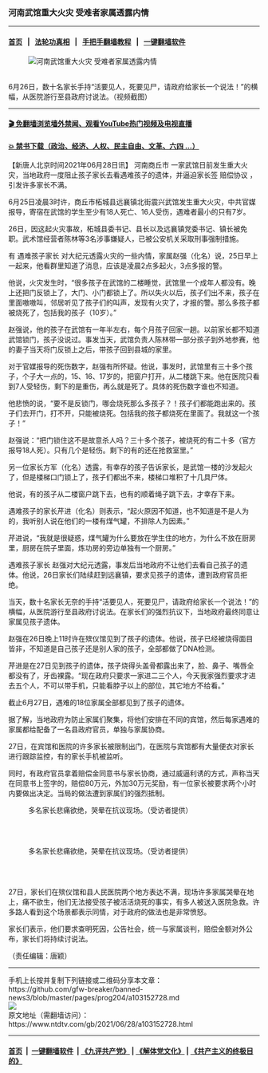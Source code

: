 ### 河南武馆重大火灾 受难者家属透露内情
------------------------

#### [首页](https://github.com/gfw-breaker/banned-news3/blob/master/README.md) &nbsp;&nbsp;|&nbsp;&nbsp; [法轮功真相](https://github.com/begood0513/basic/blob/master/README.md)  &nbsp;&nbsp;|&nbsp;&nbsp; [手把手翻墙教程](https://github.com/gfw-breaker/guides/wiki)  &nbsp;&nbsp;|&nbsp;&nbsp; [一键翻墙软件](https://github.com/gfw-breaker/nogfw/blob/master/README.md)  



<div><div class="featured_image">
 <figure>
  <img alt="河南武馆重大火灾 受难者家属透露内情" src="https://i.ntdtv.com/assets/uploads/2021/06/1-247-800x450.jpg"/>
 </figure><br/>
 <span class="caption">
  6月26日，数十名家长手持“活要见人，死要见尸，请政府给家长一个说法！”的横幅，从医院游行至县政府讨说法。（视频截图）
 </span>
</div>
</div><hr/>

#### [ 🎬  免翻墙浏览墙外禁闻、观看YouTube热门视频及电视直播](https://github.com/gfw-breaker/HelloWorld)

#### [ 💥  禁书下载（政治、经济、人权、民主自由、文革、六四 ...）](https://github.com/gfw-breaker/books/blob/master/README.md)

<div><div class="post_content" itemprop="articleBody">
 <p>
  【新唐人北京时间2021年06月28日讯】
  <ok href="https://www.ntdtv.com/gb/河南商丘市.htm">
   河南商丘市
  </ok>
  一家武馆日前发生重大火灾，当地政府一度阻止孩子家长去看遇难孩子的遗体，并逼迫家长签
  <ok href="https://www.ntdtv.com/gb/赔偿协议.htm">
   赔偿协议
  </ok>
  ，引发许多家长不满。
 </p>
 <p>
  6月25日凌晨3时许，商丘市柘城县远襄镇北街震兴武馆发生重大火灾，中共官媒报导，寄宿在武馆的学生至少有18人死亡、16人受伤，遇难者最小的只有7岁。
 </p>
 <p>
  26日，因这起火灾事故，柘城县委书记、县长以及远襄镇党委书记、镇长被免职。武术馆经营者陈林等3名涉事嫌疑人，已被公安机关采取刑事强制措施。
 </p>
 <p>
  有
  <ok href="https://www.ntdtv.com/gb/遇难孩子家长.htm">
   遇难孩子家长
  </ok>
  对大纪元透露火灾的一些内情，家属赵强（化名）说，25日早上一起来，他看群里知道了消息，应该是凌晨2点多起火，3点多报的警。
 </p>
 <p>
  他说，火灾发生时，“很多孩子在武馆的二楼睡觉，武馆里一个成年人都没有。晚上还把门反锁上了，大门、小门都锁上了。所以失火以后，孩子们出不来，孩子在里面嗷嗷叫，邻居听见了孩子们的叫声，发现有火灾了，才报的警。那么多孩子都被烧死了，包括我的孩子（10岁）。”
 </p>
 <p>
  赵强说，他的孩子在武馆有一年半左右，每个月孩子回家一趟。以前家长都不知道武馆锁门，孩子没说过。事发当天，武馆负责人陈林带一部分孩子到外地参赛，他的妻子当天将门反锁上之后，带孩子回到县城的家里。
 </p>
 <p>
  对于官媒报导的死伤数字，赵强有所怀疑。他说，事发时，武馆里有三十多个孩子，个子大一点的，15、16、17岁的，把窗户打开，从二楼跳下来。他在医院只看到7人受轻伤，剩下的是重伤，再么就是死了。具体的死伤数字谁也不知道。
 </p>
 <p>
  他悲愤的说，“要不是反锁门，哪会烧死那么多孩子？！孩子们都能跑出来的。孩子们去开门，打不开，只能被烧死。包括我的孩子都烧死在里面了。我就这一个孩子！”
 </p>
 <p>
  赵强说：“把门锁住这不是故意杀人吗？三十多个孩子，被烧死的有二十多（官方报导18人死）。只有几个是轻伤。剩下的有的还在抢救室里。”
 </p>
 <p>
  另一位家长方军（化名）透露，有幸存的孩子告诉家长，是武馆一楼的沙发起火了，但是楼梯口门锁上了，孩子们都出不来，楼梯口堆积了十几具尸体。
 </p>
 <p>
  他说，有的孩子从二楼窗户跳下去，也有的顺着绳子跳下去，才幸存下来。
 </p>
 <p>
  遇难孩子的家长芹进（化名）则表示，“起火原因不知道，也不知道是不是人为的，我听别人说在他们的一楼有煤气罐，不排除人为因素。”
 </p>
 <p>
  芹进说，“我就是很疑惑，煤气罐为什么要放在学生住的地方，为什么不放在厨房里，厨房在院子里面，炼功房的旁边单独有一个厨房。”
 </p>
 <p>
  <ok href="https://www.ntdtv.com/gb/遇难孩子家长.htm">
   遇难孩子家长
  </ok>
  赵强对大纪元透露，事发后当地政府不让他们去看自己孩子的遗体。他说，26日家长们陆续赶到远襄镇，要求见孩子的遗体，遭到政府官员拒绝。
 </p>
 <p>
  当天，数十名家长无奈的手持“活要见人，死要见尸，请政府给家长一个说法！”的横幅，从医院游行至县政府讨说法。在家长们的强烈抗议下，当地政府最终同意让家属见孩子遗体。
 </p>
 <p>
 </p>
 <p>
 </p>
 <p>
  赵强在26日晚上11时许在殡仪馆见到了孩子的遗体。他说，孩子已经被烧得面目皆非，不知道是自己孩子还是别人家的孩子，全部都做了DNA检测。
 </p>
 <p>
  芹进是在27日见到孩子的遗体，孩子烧得头盖骨都露出来了，脸、鼻子、嘴唇全都没有了，牙齿裸露。“现在政府只要求一家进二三个人，今天我家强烈要求才进去五个人，不可以带手机，只能看脖子以上的部位，其它地方不给看。”
 </p>
 <p>
  截止6月27日，遇难的18位家属全部都见到了孩子的遗体。
 </p>
 <p>
  据了解，当地政府为防止家属们聚集，将他们安排在不同的宾馆，然后每家遇难的家属都给配备了一名县政府官员，单独与家属协商。
 </p>
 <p>
  27日，在宾馆和医院的许多家长被限制出门，在医院与宾馆都有大量便衣对家长进行跟踪监控，有的家长手机被监听。
 </p>
 <p>
  同时，有政府官员拿着赔偿金同意书与家长协商，通过威逼利诱的方式，声称当天在同意书上签字的，赔偿80万元，外加30万元奖励，有一位家长被要求两个小时内要做出决定。当局的做法遭到家属们的强烈抵制。
 </p>
 <figure class="wp-caption alignnone" id="attachment_103152733" style="width: 450px">
  <img alt="" class="size-full wp-image-103152733" src="https://i.ntdtv.com/assets/uploads/2021/06/id13051172-IMG_6623-450x600.jpg">
   <br/><figcaption class="wp-caption-text">
    多名家长悲痛欲绝，哭晕在抗议现场。（受访者提供）
   </figcaption><br/>
  </img>
 </figure><br/>
 <figure class="wp-caption alignnone" id="attachment_103152732" style="width: 450px">
  <img alt="" class="size-full wp-image-103152732" src="https://i.ntdtv.com/assets/uploads/2021/06/id13051173-IMG_6624-450x600.jpg">
   <br/><figcaption class="wp-caption-text">
    多名家长悲痛欲绝，哭晕在抗议现场。（受访者提供）
   </figcaption><br/>
  </img>
 </figure><br/>
 <p>
  27日，家长们在殡仪馆和县人民医院两个地方表达不满，现场许多家属哭晕在地上，痛不欲生，他们无法接受孩子被活活烧死的事实，有多人被送入医院急救。许多路人看到这个场景都表示同情，对于政府的做法也是非常愤怒。
 </p>
 <p>
  家长们表示，他们要求查明死因，公告社会，统一与家属谈判，赔偿金额对外公布，家长们将持续讨说法。
 </p>
 <p>
 </p>
 <p>
 </p>
 <p>
 </p>
 <p>
 </p>
 <p>
 </p>
 <p>
  <p>
   （责任编辑：唐颖）
  </p>
  <div class="single_ad">
  </div>
 </p>
</div>
</div>
<hr/>
手机上长按并复制下列链接或二维码分享本文章：<br/>
https://github.com/gfw-breaker/banned-news3/blob/master/pages/prog204/a103152728.md <br/>
<a href='https://github.com/gfw-breaker/banned-news3/blob/master/pages/prog204/a103152728.md'><img src='https://github.com/gfw-breaker/banned-news3/blob/master/pages/prog204/a103152728.md.png'/></a> <br/>
原文地址（需翻墙访问）：https://www.ntdtv.com/gb/2021/06/28/a103152728.html


------------------------
#### [首页](https://github.com/gfw-breaker/banned-news3/blob/master/README.md) &nbsp;|&nbsp; [一键翻墙软件](https://github.com/gfw-breaker/nogfw/blob/master/README.md) &nbsp;| [《九评共产党》](https://github.com/gfw-breaker/9ping.md/blob/master/README.md#九评之一评共产党是什么) | [《解体党文化》](https://github.com/gfw-breaker/jtdwh.md/blob/master/README.md) | [《共产主义的终极目的》](https://github.com/gfw-breaker/gczydzjmd.md/blob/master/README.md)


<img src='http://gfw-breaker.win/banned-news3/pages/prog204/a103152728.md' width='0px' height='0px'/>